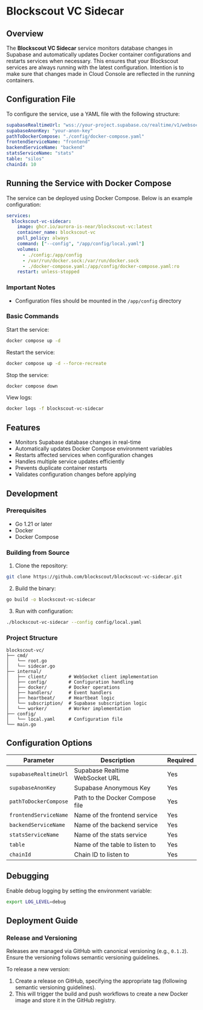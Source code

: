 # Blockscout VC Sidecar

## Overview

The **Blockscout VC Sidecar** service monitors database changes in Supabase and automatically updates Docker container configurations and restarts services when necessary. This ensures that your Blockscout services are always running with the latest configuration. Intention is to make sure that changes made in Cloud Console are reflected in the running containers.

## Configuration File

To configure the service, use a YAML file with the following structure:

```yaml
supabaseRealtimeUrl: "wss://your-project.supabase.co/realtime/v1/websocket"
supabaseAnonKey: "your-anon-key"
pathToDockerCompose: "./config/docker-compose.yaml"
frontendServiceName: "frontend"
backendServiceName: "backend"
statsServiceName: "stats"
table: "silos"
chainId: 10
```

## Running the Service with Docker Compose

The service can be deployed using Docker Compose. Below is an example configuration:

```yaml
services:
  blockscout-vc-sidecar:
    image: ghcr.io/aurora-is-near/blockscout-vc:latest
    container_name: blockscout-vc
    pull_policy: always
    command: ["--config", "/app/config/local.yaml"]
    volumes:
      - ./config:/app/config
      - /var/run/docker.sock:/var/run/docker.sock
      - ./docker-compose.yaml:/app/config/docker-compose.yaml:ro
    restart: unless-stopped
```

### Important Notes
- Configuration files should be mounted in the `/app/config` directory

### Basic Commands

Start the service:
```bash
docker compose up -d
```

Restart the service:
```bash
docker compose up -d --force-recreate
```

Stop the service:
```bash
docker compose down
```

View logs:
```bash
docker logs -f blockscout-vc-sidecar
```

## Features

- Monitors Supabase database changes in real-time
- Automatically updates Docker Compose environment variables
- Restarts affected services when configuration changes
- Handles multiple service updates efficiently
- Prevents duplicate container restarts
- Validates configuration changes before applying

## Development

### Prerequisites

- Go 1.21 or later
- Docker
- Docker Compose

### Building from Source

1. Clone the repository:
```bash
git clone https://github.com/blockscout/blockscout-vc-sidecar.git
```

2. Build the binary:
```bash
go build -o blockscout-vc-sidecar
```

3. Run with configuration:
```bash
./blockscout-vc-sidecar --config config/local.yaml
```

### Project Structure

```
blockscout-vc/
├── cmd/
│   └── root.go
│   └── sidecar.go
├── internal/
│   ├── client/        # WebSocket client implementation
│   ├── config/        # Configuration handling
│   ├── docker/        # Docker operations
│   ├── handlers/      # Event handlers
│   ├── heartbeat/     # Heartbeat logic
│   └── subscription/  # Supabase subscription logic
│   └── worker/        # Worker implementation
├── config/
│   └── local.yaml     # Configuration file
└── main.go
```

## Configuration Options

| Parameter | Description | Required |
|-----------|-------------|----------|
| `supabaseRealtimeUrl` | Supabase Realtime WebSocket URL | Yes |
| `supabaseAnonKey` | Supabase Anonymous Key | Yes |
| `pathToDockerCompose` | Path to the Docker Compose file | Yes |
| `frontendServiceName` | Name of the frontend service | Yes |
| `backendServiceName` | Name of the backend service | Yes |
| `statsServiceName` | Name of the stats service | Yes |
| `table` | Name of the table to listen to | Yes |
| `chainId` | Chain ID to listen to | Yes |

## Debugging

Enable debug logging by setting the environment variable:
```bash
export LOG_LEVEL=debug
```

## Deployment Guide

### Release and Versioning

Releases are managed via GitHub with canonical versioning (e.g., `0.1.2`). Ensure the versioning follows semantic versioning guidelines.

To release a new version:
1. Create a release on GitHub, specifying the appropriate tag (following semantic versioning guidelines).
2. This will trigger the build and push workflows to create a new Docker image and store it in the GitHub registry.